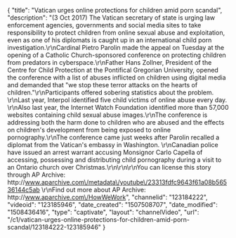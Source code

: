 {
    "title": "Vatican urges online protections for children amid porn scandal",
    "description": "(3 Oct 2017) The Vatican secretary of state is urging law enforcement agencies, governments and social media sites to take responsibility to protect children from online sexual abuse and exploitation, even as one of his diplomats is caught up in an international child porn investigation.\r\nCardinal Pietro Parolin made the appeal on Tuesday at the opening of a Catholic Church-sponsored conference on protecting children from predators in cyberspace.\r\nFather Hans Zollner, President of the Centre for Child Protection at the Pontifical Gregorian University, opened the conference with a list of abuses inflicted on children using digital media and demanded that \"we stop these terror attacks on the hearts of children.\"\r\nParticipants offered sobering statistics about the problem. \r\nLast year, Interpol identified five child victims of online abuse every day. \r\nAlso last year, the Internet Watch Foundation identified more than 57,000 websites containing child sexual abuse images.\r\nThe conference is addressing both the harm done to children who are abused and the effects on children's development from being exposed to online pornography.\r\nThe conference came just weeks after Parolin recalled a diplomat from the Vatican's embassy in Washington. \r\nCanadian police have issued an arrest warrant accusing Monsignor Carlo Capella of accessing, possessing and distributing child pornography during a visit to an Ontario church over Christmas.\r\n\r\n\r\nYou can license this story through AP Archive: http:\/\/www.aparchive.com\/metadata\/youtube\/23313fdfc9643f61a08b56536144c5ab \r\nFind out more about AP Archive: http:\/\/www.aparchive.com\/HowWeWork",
    "channelid": "123184222",
    "videoid": "123185946",
    "date_created": "1507508707",
    "date_modified": "1508436416",
    "type": "captivate",
    "layout": "channelVideo",
    "url": "\/c1\/vatican-urges-online-protections-for-children-amid-porn-scandal\/123184222-123185946"
}